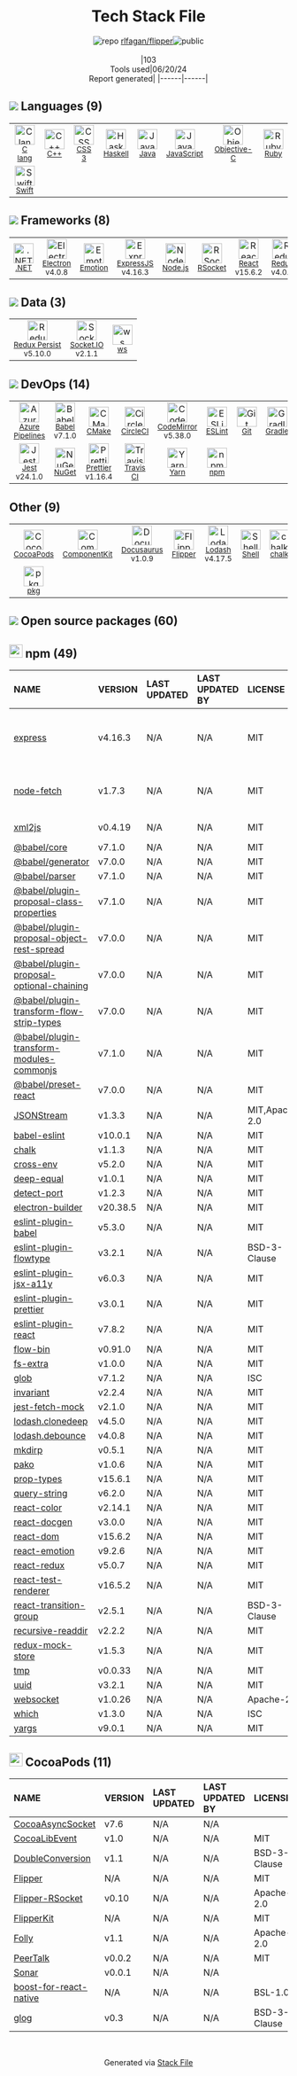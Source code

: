 <!--
&lt;--- Readme.md Snippet without images Start ---&gt;
## Tech Stack
rlfagan/flipper is built on the following main stack:

- [C lang](http://en.wikipedia.org/wiki/C_(programming_language)) – Languages
- [C++](http://www.cplusplus.com/) – Languages
- [Haskell](http://www.haskell.org/) – Languages
- [Java](https://www.java.com) – Languages
- [JavaScript](https://developer.mozilla.org/en-US/docs/Web/JavaScript) – Languages
- [Objective-C](https://developer.apple.com/library/mac/documentation/Cocoa/Conceptual/ProgrammingWithObjectiveC/Introduction/Introduction.html) – Languages
- [Ruby](https://www.ruby-lang.org) – Languages
- [Swift](https://developer.apple.com/swift/) – Languages
- [.NET](http://www.microsoft.com/net/) – Frameworks (Full Stack)
- [Electron](http://electron.atom.io/) – Cross-Platform Desktop Development
- [Emotion](https://emotion.sh) – JavaScript Framework Components
- [ExpressJS](http://expressjs.com/) – Microframeworks (Backend)
- [Node.js](http://nodejs.org/) – Frameworks (Full Stack)
- [RSocket](https://rsocket.io) – Remote Procedure Call (RPC)
- [React](https://reactjs.org/) – Javascript UI Libraries
- [Redux](https://redux.js.org/) – State Management Library
- [Redux Persist](https://github.com/rt2zz/redux-persist) – Mobile Database
- [Socket.IO](http://socket.io/) – Realtime Backend / API
- [ws](https://github.com/websockets/ws) – Realtime Backend / API
- [Azure Pipelines](https://azure.microsoft.com/ko-kr/services/devops/pipelines/) – Continuous Integration
- [Babel](http://babeljs.io/) – JavaScript Compilers
- [CMake](http://www.cmake.org/) – Java Build Tools
- [CircleCI](https://circleci.com/) – Continuous Integration
- [CodeMirror](http://codemirror.net/) – Text Editor
- [ESLint](http://eslint.org/) – Code Review
- [Gradle](https://www.gradle.org/) – Java Build Tools
- [Jest](http://facebook.github.io/jest/) – Javascript Testing Framework
- [Prettier](https://prettier.io/) – Code Review
- [Travis CI](http://travis-ci.com/) – Continuous Integration
- [Yarn](https://yarnpkg.com/) – Front End Package Manager
- [ComponentKit](http://componentkit.org/) – Mobile UI Frameworks
- [Docusaurus](https://docusaurus.io/) – Documentation as a Service & Tools
- [Lodash](https://lodash.com) – Javascript Utilities & Libraries
- [Shell](https://en.wikipedia.org/wiki/Shell_script) – Shells
- [pkg](https://www.npmjs.com/package/pkg) – Javascript Utilities & Libraries

Full tech stack [here](/techstack.md)

&lt;--- Readme.md Snippet without images End ---&gt;

&lt;--- Readme.md Snippet with images Start ---&gt;
## Tech Stack
rlfagan/flipper is built on the following main stack:

- <img width='25' height='25' src='https://img.stackshare.io/no-img-open-source.png' alt='C lang'/> [C lang](http://en.wikipedia.org/wiki/C_(programming_language)) – Languages
- <img width='25' height='25' src='https://img.stackshare.io/service/1049/cplusplus.png' alt='C++'/> [C++](http://www.cplusplus.com/) – Languages
- <img width='25' height='25' src='https://img.stackshare.io/service/1069/oCgm29k9.png' alt='Haskell'/> [Haskell](http://www.haskell.org/) – Languages
- <img width='25' height='25' src='https://img.stackshare.io/service/995/K85ZWV2F.png' alt='Java'/> [Java](https://www.java.com) – Languages
- <img width='25' height='25' src='https://img.stackshare.io/service/1209/javascript.jpeg' alt='JavaScript'/> [JavaScript](https://developer.mozilla.org/en-US/docs/Web/JavaScript) – Languages
- <img width='25' height='25' src='https://img.stackshare.io/service/1008/xcode.png' alt='Objective-C'/> [Objective-C](https://developer.apple.com/library/mac/documentation/Cocoa/Conceptual/ProgrammingWithObjectiveC/Introduction/Introduction.html) – Languages
- <img width='25' height='25' src='https://img.stackshare.io/service/989/ruby.png' alt='Ruby'/> [Ruby](https://www.ruby-lang.org) – Languages
- <img width='25' height='25' src='https://img.stackshare.io/service/1009/tuHsaI2U.png' alt='Swift'/> [Swift](https://developer.apple.com/swift/) – Languages
- <img width='25' height='25' src='https://img.stackshare.io/service/1014/IoPy1dce_400x400.png' alt='.NET'/> [.NET](http://www.microsoft.com/net/) – Frameworks (Full Stack)
- <img width='25' height='25' src='https://img.stackshare.io/service/2946/default_18a71b65e69d7aef5f218ae07f64eb6e1594c444.jpg' alt='Electron'/> [Electron](http://electron.atom.io/) – Cross-Platform Desktop Development
- <img width='25' height='25' src='https://img.stackshare.io/service/8770/emotion-a76dfa0d18a0536af9e917cdb8f873b9-44576.png' alt='Emotion'/> [Emotion](https://emotion.sh) – JavaScript Framework Components
- <img width='25' height='25' src='https://img.stackshare.io/service/1163/hashtag.png' alt='ExpressJS'/> [ExpressJS](http://expressjs.com/) – Microframeworks (Backend)
- <img width='25' height='25' src='https://img.stackshare.io/service/1011/n1JRsFeB_400x400.png' alt='Node.js'/> [Node.js](http://nodejs.org/) – Frameworks (Full Stack)
- <img width='25' height='25' src='https://img.stackshare.io/service/25281/default_7c2084c0482d3891b216851c8beba7e810fe3157.jpg' alt='RSocket'/> [RSocket](https://rsocket.io) – Remote Procedure Call (RPC)
- <img width='25' height='25' src='https://img.stackshare.io/service/1020/OYIaJ1KK.png' alt='React'/> [React](https://reactjs.org/) – Javascript UI Libraries
- <img width='25' height='25' src='https://img.stackshare.io/service/4074/13142323.png' alt='Redux'/> [Redux](https://redux.js.org/) – State Management Library
- <img width='25' height='25' src='https://img.stackshare.io/service/6740/no-img-open-source.png' alt='Redux Persist'/> [Redux Persist](https://github.com/rt2zz/redux-persist) – Mobile Database
- <img width='25' height='25' src='https://img.stackshare.io/service/1161/vI0ZZlhZ_400x400.png' alt='Socket.IO'/> [Socket.IO](http://socket.io/) – Realtime Backend / API
- <img width='25' height='25' src='https://img.stackshare.io/service/11381/no-img-open-source.png' alt='ws'/> [ws](https://github.com/websockets/ws) – Realtime Backend / API
- <img width='25' height='25' src='https://img.stackshare.io/service/10164/528389819366_e7a0672f0480b3e98d21_512.png' alt='Azure Pipelines'/> [Azure Pipelines](https://azure.microsoft.com/ko-kr/services/devops/pipelines/) – Continuous Integration
- <img width='25' height='25' src='https://img.stackshare.io/service/2739/-1wfGjNw.png' alt='Babel'/> [Babel](http://babeljs.io/) – JavaScript Compilers
- <img width='25' height='25' src='https://img.stackshare.io/service/2424/0UlUI_y1_400x400.jpg' alt='CMake'/> [CMake](http://www.cmake.org/) – Java Build Tools
- <img width='25' height='25' src='https://img.stackshare.io/service/190/CvqrSSFs_400x400.jpg' alt='CircleCI'/> [CircleCI](https://circleci.com/) – Continuous Integration
- <img width='25' height='25' src='https://img.stackshare.io/service/2490/E_fCaAi6.png' alt='CodeMirror'/> [CodeMirror](http://codemirror.net/) – Text Editor
- <img width='25' height='25' src='https://img.stackshare.io/service/3337/Q4L7Jncy.jpg' alt='ESLint'/> [ESLint](http://eslint.org/) – Code Review
- <img width='25' height='25' src='https://img.stackshare.io/service/975/gradlephant-social-black-bg.png' alt='Gradle'/> [Gradle](https://www.gradle.org/) – Java Build Tools
- <img width='25' height='25' src='https://img.stackshare.io/service/830/jest.png' alt='Jest'/> [Jest](http://facebook.github.io/jest/) – Javascript Testing Framework
- <img width='25' height='25' src='https://img.stackshare.io/service/7035/default_66f265943abed56bcdbfca1c866a4261b1fbb063.jpg' alt='Prettier'/> [Prettier](https://prettier.io/) – Code Review
- <img width='25' height='25' src='https://img.stackshare.io/service/460/Lu6cGu0z_400x400.png' alt='Travis CI'/> [Travis CI](http://travis-ci.com/) – Continuous Integration
- <img width='25' height='25' src='https://img.stackshare.io/service/5848/44mC-kJ3.jpg' alt='Yarn'/> [Yarn](https://yarnpkg.com/) – Front End Package Manager
- <img width='25' height='25' src='https://img.stackshare.io/service/2700/tW67RPsU.png' alt='ComponentKit'/> [ComponentKit](http://componentkit.org/) – Mobile UI Frameworks
- <img width='25' height='25' src='https://img.stackshare.io/service/8438/xyht_7gq_400x400.jpg' alt='Docusaurus'/> [Docusaurus](https://docusaurus.io/) – Documentation as a Service & Tools
- <img width='25' height='25' src='https://img.stackshare.io/service/2438/lodash.png' alt='Lodash'/> [Lodash](https://lodash.com) – Javascript Utilities & Libraries
- <img width='25' height='25' src='https://img.stackshare.io/service/4631/default_c2062d40130562bdc836c13dbca02d318205a962.png' alt='Shell'/> [Shell](https://en.wikipedia.org/wiki/Shell_script) – Shells
- <img width='25' height='25' src='https://img.stackshare.io/service/6883/repo-banner.png' alt='pkg'/> [pkg](https://www.npmjs.com/package/pkg) – Javascript Utilities & Libraries

Full tech stack [here](/techstack.md)

&lt;--- Readme.md Snippet with images End ---&gt;
-->
<div align="center">

# Tech Stack File
![](https://img.stackshare.io/repo.svg "repo") [rlfagan/flipper](https://github.com/rlfagan/flipper)![](https://img.stackshare.io/public_badge.svg "public")
<br/><br/>
|103<br/>Tools used|06/20/24 <br/>Report generated|
|------|------|
</div>

## <img src='https://img.stackshare.io/languages.svg'/> Languages (9)
<table><tr>
  <td align='center'>
  <img width='36' height='36' src='https://img.stackshare.io/no-img-open-source.png' alt='C lang'>
  <br>
  <sub><a href="http://en.wikipedia.org/wiki/C_(programming_language)">C lang</a></sub>
  <br>
  <sub></sub>
</td>

<td align='center'>
  <img width='36' height='36' src='https://img.stackshare.io/service/1049/cplusplus.png' alt='C++'>
  <br>
  <sub><a href="http://www.cplusplus.com/">C++</a></sub>
  <br>
  <sub></sub>
</td>

<td align='center'>
  <img width='36' height='36' src='https://img.stackshare.io/service/6727/css.png' alt='CSS 3'>
  <br>
  <sub><a href="https://developer.mozilla.org/en-US/docs/Web/CSS/CSS3">CSS 3</a></sub>
  <br>
  <sub></sub>
</td>

<td align='center'>
  <img width='36' height='36' src='https://img.stackshare.io/service/1069/oCgm29k9.png' alt='Haskell'>
  <br>
  <sub><a href="http://www.haskell.org/">Haskell</a></sub>
  <br>
  <sub></sub>
</td>

<td align='center'>
  <img width='36' height='36' src='https://img.stackshare.io/service/995/K85ZWV2F.png' alt='Java'>
  <br>
  <sub><a href="https://www.java.com">Java</a></sub>
  <br>
  <sub></sub>
</td>

<td align='center'>
  <img width='36' height='36' src='https://img.stackshare.io/service/1209/javascript.jpeg' alt='JavaScript'>
  <br>
  <sub><a href="https://developer.mozilla.org/en-US/docs/Web/JavaScript">JavaScript</a></sub>
  <br>
  <sub></sub>
</td>

<td align='center'>
  <img width='36' height='36' src='https://img.stackshare.io/service/1008/xcode.png' alt='Objective-C'>
  <br>
  <sub><a href="https://developer.apple.com/library/mac/documentation/Cocoa/Conceptual/ProgrammingWithObjectiveC/Introduction/Introduction.html">Objective-C</a></sub>
  <br>
  <sub></sub>
</td>

<td align='center'>
  <img width='36' height='36' src='https://img.stackshare.io/service/989/ruby.png' alt='Ruby'>
  <br>
  <sub><a href="https://www.ruby-lang.org">Ruby</a></sub>
  <br>
  <sub></sub>
</td>

</tr>
<tr>
  <td align='center'>
  <img width='36' height='36' src='https://img.stackshare.io/service/1009/tuHsaI2U.png' alt='Swift'>
  <br>
  <sub><a href="https://developer.apple.com/swift/">Swift</a></sub>
  <br>
  <sub></sub>
</td>

</tr>
</table>

## <img src='https://img.stackshare.io/frameworks.svg'/> Frameworks (8)
<table><tr>
  <td align='center'>
  <img width='36' height='36' src='https://img.stackshare.io/service/1014/IoPy1dce_400x400.png' alt='.NET'>
  <br>
  <sub><a href="http://www.microsoft.com/net/">.NET</a></sub>
  <br>
  <sub></sub>
</td>

<td align='center'>
  <img width='36' height='36' src='https://img.stackshare.io/service/2946/default_18a71b65e69d7aef5f218ae07f64eb6e1594c444.jpg' alt='Electron'>
  <br>
  <sub><a href="http://electron.atom.io/">Electron</a></sub>
  <br>
  <sub>v4.0.8</sub>
</td>

<td align='center'>
  <img width='36' height='36' src='https://img.stackshare.io/service/8770/emotion-a76dfa0d18a0536af9e917cdb8f873b9-44576.png' alt='Emotion'>
  <br>
  <sub><a href="https://emotion.sh">Emotion</a></sub>
  <br>
  <sub></sub>
</td>

<td align='center'>
  <img width='36' height='36' src='https://img.stackshare.io/service/1163/hashtag.png' alt='ExpressJS'>
  <br>
  <sub><a href="http://expressjs.com/">ExpressJS</a></sub>
  <br>
  <sub>v4.16.3</sub>
</td>

<td align='center'>
  <img width='36' height='36' src='https://img.stackshare.io/service/1011/n1JRsFeB_400x400.png' alt='Node.js'>
  <br>
  <sub><a href="http://nodejs.org/">Node.js</a></sub>
  <br>
  <sub></sub>
</td>

<td align='center'>
  <img width='36' height='36' src='https://img.stackshare.io/service/25281/default_7c2084c0482d3891b216851c8beba7e810fe3157.jpg' alt='RSocket'>
  <br>
  <sub><a href="https://rsocket.io">RSocket</a></sub>
  <br>
  <sub></sub>
</td>

<td align='center'>
  <img width='36' height='36' src='https://img.stackshare.io/service/1020/OYIaJ1KK.png' alt='React'>
  <br>
  <sub><a href="https://reactjs.org/">React</a></sub>
  <br>
  <sub>v15.6.2</sub>
</td>

<td align='center'>
  <img width='36' height='36' src='https://img.stackshare.io/service/4074/13142323.png' alt='Redux'>
  <br>
  <sub><a href="https://redux.js.org/">Redux</a></sub>
  <br>
  <sub>v4.0.0</sub>
</td>

</tr>
</table>

## <img src='https://img.stackshare.io/databases.svg'/> Data (3)
<table><tr>
  <td align='center'>
  <img width='36' height='36' src='https://img.stackshare.io/service/6740/no-img-open-source.png' alt='Redux Persist'>
  <br>
  <sub><a href="https://github.com/rt2zz/redux-persist">Redux Persist</a></sub>
  <br>
  <sub>v5.10.0</sub>
</td>

<td align='center'>
  <img width='36' height='36' src='https://img.stackshare.io/service/1161/vI0ZZlhZ_400x400.png' alt='Socket.IO'>
  <br>
  <sub><a href="http://socket.io/">Socket.IO</a></sub>
  <br>
  <sub>v2.1.1</sub>
</td>

<td align='center'>
  <img width='36' height='36' src='https://img.stackshare.io/service/11381/no-img-open-source.png' alt='ws'>
  <br>
  <sub><a href="https://github.com/websockets/ws">ws</a></sub>
  <br>
  <sub></sub>
</td>

</tr>
</table>

## <img src='https://img.stackshare.io/devops.svg'/> DevOps (14)
<table><tr>
  <td align='center'>
  <img width='36' height='36' src='https://img.stackshare.io/service/10164/528389819366_e7a0672f0480b3e98d21_512.png' alt='Azure Pipelines'>
  <br>
  <sub><a href="https://azure.microsoft.com/ko-kr/services/devops/pipelines/">Azure Pipelines</a></sub>
  <br>
  <sub></sub>
</td>

<td align='center'>
  <img width='36' height='36' src='https://img.stackshare.io/service/2739/-1wfGjNw.png' alt='Babel'>
  <br>
  <sub><a href="http://babeljs.io/">Babel</a></sub>
  <br>
  <sub>v7.1.0</sub>
</td>

<td align='center'>
  <img width='36' height='36' src='https://img.stackshare.io/service/2424/0UlUI_y1_400x400.jpg' alt='CMake'>
  <br>
  <sub><a href="http://www.cmake.org/">CMake</a></sub>
  <br>
  <sub></sub>
</td>

<td align='center'>
  <img width='36' height='36' src='https://img.stackshare.io/service/190/CvqrSSFs_400x400.jpg' alt='CircleCI'>
  <br>
  <sub><a href="https://circleci.com/">CircleCI</a></sub>
  <br>
  <sub></sub>
</td>

<td align='center'>
  <img width='36' height='36' src='https://img.stackshare.io/service/2490/E_fCaAi6.png' alt='CodeMirror'>
  <br>
  <sub><a href="http://codemirror.net/">CodeMirror</a></sub>
  <br>
  <sub>v5.38.0</sub>
</td>

<td align='center'>
  <img width='36' height='36' src='https://img.stackshare.io/service/3337/Q4L7Jncy.jpg' alt='ESLint'>
  <br>
  <sub><a href="http://eslint.org/">ESLint</a></sub>
  <br>
  <sub></sub>
</td>

<td align='center'>
  <img width='36' height='36' src='https://img.stackshare.io/service/1046/git.png' alt='Git'>
  <br>
  <sub><a href="http://git-scm.com/">Git</a></sub>
  <br>
  <sub></sub>
</td>

<td align='center'>
  <img width='36' height='36' src='https://img.stackshare.io/service/975/gradlephant-social-black-bg.png' alt='Gradle'>
  <br>
  <sub><a href="https://www.gradle.org/">Gradle</a></sub>
  <br>
  <sub></sub>
</td>

</tr>
<tr>
  <td align='center'>
  <img width='36' height='36' src='https://img.stackshare.io/service/830/jest.png' alt='Jest'>
  <br>
  <sub><a href="http://facebook.github.io/jest/">Jest</a></sub>
  <br>
  <sub>v24.1.0</sub>
</td>

<td align='center'>
  <img width='36' height='36' src='https://img.stackshare.io/service/2637/6I3oEOP4_400x400.jpg' alt='NuGet'>
  <br>
  <sub><a href="https://www.nuget.org/">NuGet</a></sub>
  <br>
  <sub></sub>
</td>

<td align='center'>
  <img width='36' height='36' src='https://img.stackshare.io/service/7035/default_66f265943abed56bcdbfca1c866a4261b1fbb063.jpg' alt='Prettier'>
  <br>
  <sub><a href="https://prettier.io/">Prettier</a></sub>
  <br>
  <sub>v1.16.4</sub>
</td>

<td align='center'>
  <img width='36' height='36' src='https://img.stackshare.io/service/460/Lu6cGu0z_400x400.png' alt='Travis CI'>
  <br>
  <sub><a href="http://travis-ci.com/">Travis CI</a></sub>
  <br>
  <sub></sub>
</td>

<td align='center'>
  <img width='36' height='36' src='https://img.stackshare.io/service/5848/44mC-kJ3.jpg' alt='Yarn'>
  <br>
  <sub><a href="https://yarnpkg.com/">Yarn</a></sub>
  <br>
  <sub></sub>
</td>

<td align='center'>
  <img width='36' height='36' src='https://img.stackshare.io/service/1120/lejvzrnlpb308aftn31u.png' alt='npm'>
  <br>
  <sub><a href="https://www.npmjs.com/">npm</a></sub>
  <br>
  <sub></sub>
</td>

</tr>
</table>

## Other (9)
<table><tr>
  <td align='center'>
  <img width='36' height='36' src='https://img.stackshare.io/service/2426/e1cbdef9d4b11484049a033886578e54_400x400.png' alt='CocoaPods'>
  <br>
  <sub><a href="https://cocoapods.org/">CocoaPods</a></sub>
  <br>
  <sub></sub>
</td>

<td align='center'>
  <img width='36' height='36' src='https://img.stackshare.io/service/2700/tW67RPsU.png' alt='ComponentKit'>
  <br>
  <sub><a href="http://componentkit.org/">ComponentKit</a></sub>
  <br>
  <sub></sub>
</td>

<td align='center'>
  <img width='36' height='36' src='https://img.stackshare.io/service/8438/xyht_7gq_400x400.jpg' alt='Docusaurus'>
  <br>
  <sub><a href="https://docusaurus.io/">Docusaurus</a></sub>
  <br>
  <sub>v1.0.9</sub>
</td>

<td align='center'>
  <img width='36' height='36' src='https://img.stackshare.io/service/12322/empty-logo-square.png' alt='Flipper'>
  <br>
  <sub><a href="https://fbflipper.com/">Flipper</a></sub>
  <br>
  <sub></sub>
</td>

<td align='center'>
  <img width='36' height='36' src='https://img.stackshare.io/service/2438/lodash.png' alt='Lodash'>
  <br>
  <sub><a href="https://lodash.com">Lodash</a></sub>
  <br>
  <sub>v4.17.5</sub>
</td>

<td align='center'>
  <img width='36' height='36' src='https://img.stackshare.io/service/4631/default_c2062d40130562bdc836c13dbca02d318205a962.png' alt='Shell'>
  <br>
  <sub><a href="https://en.wikipedia.org/wiki/Shell_script">Shell</a></sub>
  <br>
  <sub></sub>
</td>

<td align='center'>
  <img width='36' height='36' src='https://img.stackshare.io/service/8072/13122722.png' alt='chalk'>
  <br>
  <sub><a href="https://github.com/chalk/chalk">chalk</a></sub>
  <br>
  <sub></sub>
</td>

<td align='center'>
  <img width='36' height='36' src='https://img.stackshare.io/service/8085/15352388.png' alt='flow-bin'>
  <br>
  <sub><a href="github.com/flowtype/flow-bin">flow-bin</a></sub>
  <br>
  <sub></sub>
</td>

</tr>
<tr>
  <td align='center'>
  <img width='36' height='36' src='https://img.stackshare.io/service/6883/repo-banner.png' alt='pkg'>
  <br>
  <sub><a href="https://www.npmjs.com/package/pkg">pkg</a></sub>
  <br>
  <sub></sub>
</td>

</tr>
</table>


## <img src='https://img.stackshare.io/group.svg' /> Open source packages (60)</h2>

## <img width='24' height='24' src='https://img.stackshare.io/service/1120/lejvzrnlpb308aftn31u.png'/> npm (49)

|NAME|VERSION|LAST UPDATED|LAST UPDATED BY|LICENSE|VULNERABILITIES|
|:------|:------|:------|:------|:------|:------|
|[express](https://www.npmjs.com/express)|v4.16.3|N/A|N/A |MIT|[CVE-2022-24999](https://github.com/advisories/GHSA-hrpp-h998-j3pp) (High)<br/>[CVE-2024-29041](https://github.com/advisories/GHSA-rv95-896h-c2vc) (Moderate)|
|[node-fetch](https://www.npmjs.com/node-fetch)|v1.7.3|N/A|N/A |MIT|[CVE-2022-0235](https://github.com/advisories/GHSA-r683-j2x4-v87g) (High)<br/>[CVE-2020-15168](https://github.com/advisories/GHSA-w7rc-rwvf-8q5r) (Low)|
|[xml2js](https://www.npmjs.com/xml2js)|v0.4.19|N/A|N/A |MIT|[CVE-2023-0842](https://github.com/advisories/GHSA-776f-qx25-q3cc) (Moderate)|
|[@babel/core](https://www.npmjs.com/@babel/core)|v7.1.0|N/A|N/A |MIT|N/A|
|[@babel/generator](https://www.npmjs.com/@babel/generator)|v7.0.0|N/A|N/A |MIT|N/A|
|[@babel/parser](https://www.npmjs.com/@babel/parser)|v7.1.0|N/A|N/A |MIT|N/A|
|[@babel/plugin-proposal-class-properties](https://www.npmjs.com/@babel/plugin-proposal-class-properties)|v7.1.0|N/A|N/A |MIT|N/A|
|[@babel/plugin-proposal-object-rest-spread](https://www.npmjs.com/@babel/plugin-proposal-object-rest-spread)|v7.0.0|N/A|N/A |MIT|N/A|
|[@babel/plugin-proposal-optional-chaining](https://www.npmjs.com/@babel/plugin-proposal-optional-chaining)|v7.0.0|N/A|N/A |MIT|N/A|
|[@babel/plugin-transform-flow-strip-types](https://www.npmjs.com/@babel/plugin-transform-flow-strip-types)|v7.0.0|N/A|N/A |MIT|N/A|
|[@babel/plugin-transform-modules-commonjs](https://www.npmjs.com/@babel/plugin-transform-modules-commonjs)|v7.1.0|N/A|N/A |MIT|N/A|
|[@babel/preset-react](https://www.npmjs.com/@babel/preset-react)|v7.0.0|N/A|N/A |MIT|N/A|
|[JSONStream](https://www.npmjs.com/JSONStream)|v1.3.3|N/A|N/A |MIT,Apache-2.0|N/A|
|[babel-eslint](https://www.npmjs.com/babel-eslint)|v10.0.1|N/A|N/A |MIT|N/A|
|[chalk](https://www.npmjs.com/chalk)|v1.1.3|N/A|N/A |MIT|N/A|
|[cross-env](https://www.npmjs.com/cross-env)|v5.2.0|N/A|N/A |MIT|N/A|
|[deep-equal](https://www.npmjs.com/deep-equal)|v1.0.1|N/A|N/A |MIT|N/A|
|[detect-port](https://www.npmjs.com/detect-port)|v1.2.3|N/A|N/A |MIT|N/A|
|[electron-builder](https://www.npmjs.com/electron-builder)|v20.38.5|N/A|N/A |MIT|N/A|
|[eslint-plugin-babel](https://www.npmjs.com/eslint-plugin-babel)|v5.3.0|N/A|N/A |MIT|N/A|
|[eslint-plugin-flowtype](https://www.npmjs.com/eslint-plugin-flowtype)|v3.2.1|N/A|N/A |BSD-3-Clause|N/A|
|[eslint-plugin-jsx-a11y](https://www.npmjs.com/eslint-plugin-jsx-a11y)|v6.0.3|N/A|N/A |MIT|N/A|
|[eslint-plugin-prettier](https://www.npmjs.com/eslint-plugin-prettier)|v3.0.1|N/A|N/A |MIT|N/A|
|[eslint-plugin-react](https://www.npmjs.com/eslint-plugin-react)|v7.8.2|N/A|N/A |MIT|N/A|
|[flow-bin](https://www.npmjs.com/flow-bin)|v0.91.0|N/A|N/A |MIT|N/A|
|[fs-extra](https://www.npmjs.com/fs-extra)|v1.0.0|N/A|N/A |MIT|N/A|
|[glob](https://www.npmjs.com/glob)|v7.1.2|N/A|N/A |ISC|N/A|
|[invariant](https://www.npmjs.com/invariant)|v2.2.4|N/A|N/A |MIT|N/A|
|[jest-fetch-mock](https://www.npmjs.com/jest-fetch-mock)|v2.1.0|N/A|N/A |MIT|N/A|
|[lodash.clonedeep](https://www.npmjs.com/lodash.clonedeep)|v4.5.0|N/A|N/A |MIT|N/A|
|[lodash.debounce](https://www.npmjs.com/lodash.debounce)|v4.0.8|N/A|N/A |MIT|N/A|
|[mkdirp](https://www.npmjs.com/mkdirp)|v0.5.1|N/A|N/A |MIT|N/A|
|[pako](https://www.npmjs.com/pako)|v1.0.6|N/A|N/A |MIT|N/A|
|[prop-types](https://www.npmjs.com/prop-types)|v15.6.1|N/A|N/A |MIT|N/A|
|[query-string](https://www.npmjs.com/query-string)|v6.2.0|N/A|N/A |MIT|N/A|
|[react-color](https://www.npmjs.com/react-color)|v2.14.1|N/A|N/A |MIT|N/A|
|[react-docgen](https://www.npmjs.com/react-docgen)|v3.0.0|N/A|N/A |MIT|N/A|
|[react-dom](https://www.npmjs.com/react-dom)|v15.6.2|N/A|N/A |MIT|N/A|
|[react-emotion](https://www.npmjs.com/react-emotion)|v9.2.6|N/A|N/A |MIT|N/A|
|[react-redux](https://www.npmjs.com/react-redux)|v5.0.7|N/A|N/A |MIT|N/A|
|[react-test-renderer](https://www.npmjs.com/react-test-renderer)|v16.5.2|N/A|N/A |MIT|N/A|
|[react-transition-group](https://www.npmjs.com/react-transition-group)|v2.5.1|N/A|N/A |BSD-3-Clause|N/A|
|[recursive-readdir](https://www.npmjs.com/recursive-readdir)|v2.2.2|N/A|N/A |MIT|N/A|
|[redux-mock-store](https://www.npmjs.com/redux-mock-store)|v1.5.3|N/A|N/A |MIT|N/A|
|[tmp](https://www.npmjs.com/tmp)|v0.0.33|N/A|N/A |MIT|N/A|
|[uuid](https://www.npmjs.com/uuid)|v3.2.1|N/A|N/A |MIT|N/A|
|[websocket](https://www.npmjs.com/websocket)|v1.0.26|N/A|N/A |Apache-2.0|N/A|
|[which](https://www.npmjs.com/which)|v1.3.0|N/A|N/A |ISC|N/A|
|[yargs](https://www.npmjs.com/yargs)|v9.0.1|N/A|N/A |MIT|N/A|


## <img width='24' height='24' src='https://img.stackshare.io/service/2426/e1cbdef9d4b11484049a033886578e54_400x400.png'/> CocoaPods (11)

|NAME|VERSION|LAST UPDATED|LAST UPDATED BY|LICENSE|VULNERABILITIES|
|:------|:------|:------|:------|:------|:------|
|[CocoaAsyncSocket](https://cocoapods.org/pods/CocoaAsyncSocket)|v7.6|N/A|N/A ||N/A|
|[CocoaLibEvent](https://cocoapods.org/pods/CocoaLibEvent)|v1.0|N/A|N/A |MIT|N/A|
|[DoubleConversion](https://cocoapods.org/pods/DoubleConversion)|v1.1|N/A|N/A |BSD-3-Clause|N/A|
|[Flipper](https://cocoapods.org/pods/Flipper)|N/A|N/A|N/A |MIT|N/A|
|[Flipper-RSocket](https://cocoapods.org/pods/Flipper-RSocket)|v0.10|N/A|N/A |Apache-2.0|N/A|
|[FlipperKit](https://cocoapods.org/pods/FlipperKit)|N/A|N/A|N/A |MIT|N/A|
|[Folly](https://cocoapods.org/pods/Folly)|v1.1|N/A|N/A |Apache-2.0|N/A|
|[PeerTalk](https://cocoapods.org/pods/PeerTalk)|v0.0.2|N/A|N/A |MIT|N/A|
|[Sonar](https://cocoapods.org/pods/Sonar)|v0.0.1|N/A|N/A ||N/A|
|[boost-for-react-native](https://cocoapods.org/pods/boost-for-react-native)|N/A|N/A|N/A |BSL-1.0|N/A|
|[glog](https://cocoapods.org/pods/glog)|v0.3|N/A|N/A |BSD-3-Clause|N/A|

<br/>
<div align='center'>

Generated via [Stack File](https://github.com/marketplace/stack-file)
